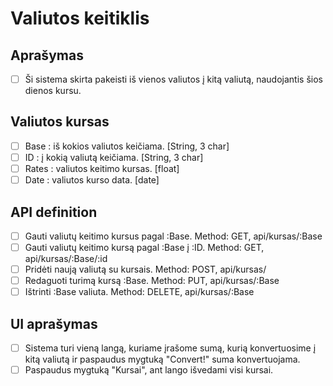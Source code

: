# Valiutos keitiklis

## Aprašymas
- [ ] Ši sistema skirta pakeisti iš vienos valiutos į kitą valiutą, naudojantis šios dienos kursu.

## Valiutos kursas
- [ ] Base : iš kokios valiutos keičiama. [String, 3 char] 
- [ ] ID : į kokią valiutą keičiama. [String, 3 char]
- [ ] Rates : valiutos keitimo kursas. [float]
- [ ] Date : valiutos kurso data. [date]

## API definition
- [ ] Gauti valiutų keitimo kursus pagal :Base. Method: GET, api/kursas/:Base
- [ ] Gauti valiutų keitimo kursą pagal :Base į :ID.  Method: GET, api/kursas/:Base/:id
- [ ] Pridėti naują valiutą su kursais. Method: POST, api/kursas/
- [ ] Redaguoti turimą kursą :Base. Method: PUT, api/kursas/:Base
- [ ] Ištrinti :Base valiuta. Method: DELETE, api/kursas/:Base
## UI aprašymas
- [ ] Sistema turi vieną langą, kuriame įrašome sumą, kurią konvertuosime į kitą valiutą ir paspaudus mygtuką "Convert!" suma konvertuojama.
- [ ] Paspaudus mygtuką "Kursai", ant lango išvedami visi kursai.

